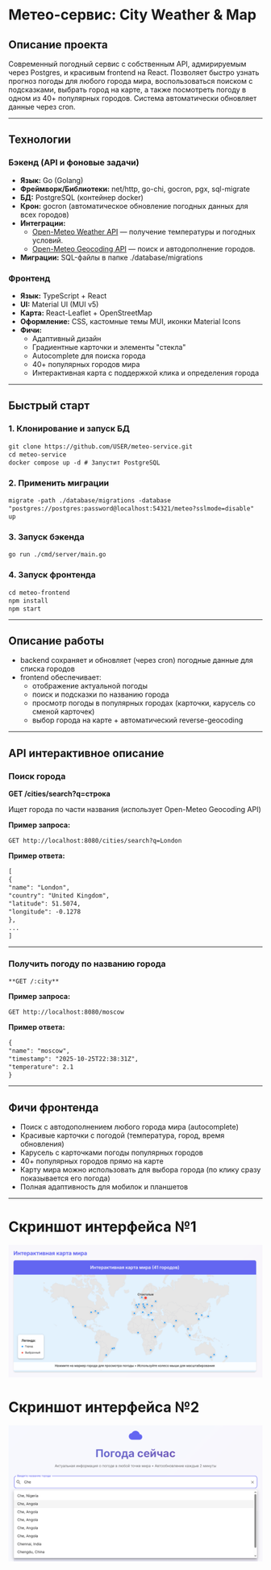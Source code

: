 # Метео-сервис: City Weather & Map

## Описание проекта

Современный погодный сервис с собственным API, адмирируемым через Postgres, и красивым frontend на React. Позволяет быстро узнать прогноз погоды для любого города мира, воспользоваться поиском с подсказками, выбрать город на карте, а также посмотреть погоду в одном из 40+ популярных городов. Система автоматически обновляет данные через cron.

---

## Технологии

### Бэкенд (API и фоновые задачи)

- **Язык:** Go (Golang)
- **Фреймворк/Библиотеки:** net/http, go-chi, gocron, pgx, sql-migrate
- **БД:** PostgreSQL (контейнер docker)
- **Крон:** gocron (автоматическое обновление погодных данных для всех городов)
- **Интеграции:**
  - [Open-Meteo Weather API](https://open-meteo.com/) — получение температуры и погодных условий.
  - [Open-Meteo Geocoding API](https://open-meteo.com/en/docs/geocoding-api) — поиск и автодополнение городов.
- **Миграции:** SQL-файлы в папке ./database/migrations

### Фронтенд

- **Язык:** TypeScript + React
- **UI:** Material UI (MUI v5)
- **Карта:** React-Leaflet + OpenStreetMap
- **Оформление:** CSS, кастомные темы MUI, иконки Material Icons
- **Фичи:**
  - Адаптивный дизайн
  - Градиентные карточки и элементы "стекла"
  - Autocomplete для поиска города
  - 40+ популярных городов мира
  - Интерактивная карта с поддержкой клика и определения города

---

## Быстрый старт

### 1. Клонирование и запуск БД

```
git clone https://github.com/USER/meteo-service.git
cd meteo-service
docker compose up -d # Запустит PostgreSQL
```

### 2. Применить миграции

```
migrate -path ./database/migrations -database "postgres://postgres:password@localhost:54321/meteo?sslmode=disable" up
```


### 3. Запуск бэкенда

```
go run ./cmd/server/main.go
```

### 4. Запуск фронтенда
```
cd meteo-frontend
npm install
npm start
```

---

## Описание работы

- backend сохраняет и обновляет (через cron) погодные данные для списка городов
- frontend обеспечивает:
  - отображение актуальной погоды
  - поиск и подсказки по названию города
  - просмотр погоды в популярных городах (карточки, карусель со сменой карточек)
  - выбор города на карте + автоматический reverse-geocoding

---

## API интерактивное описание

### Поиск города

**GET /cities/search?q=строка**

Ищет города по части названия (использует Open-Meteo Geocoding API)

**Пример запроса:**
```
GET http://localhost:8080/cities/search?q=London
```

**Пример ответа:**
```
[
{
"name": "London",
"country": "United Kingdom",
"latitude": 51.5074,
"longitude": -0.1278
},
...
]
```

---

### Получить погоду по названию города
```
**GET /:city**
```
**Пример запроса:**
```
GET http://localhost:8080/moscow
```

**Пример ответа:**
```
{
"name": "moscow",
"timestamp": "2025-10-25T22:38:31Z",
"temperature": 2.1
}
```
---

## Фичи фронтенда

- Поиск с автодополнением любого города мира (autocomplete)
- Красивые карточки с погодой (температура, город, время обновления)
- Карусель с карточками погоды популярных городов
- 40+ популярных городов прямо на карте
- Карту мира можно использовать для выбора города (по клику сразу показывается его погода)
- Полная адаптивность для мобилок и планшетов

---


# Скриншот интерфейса №1
![Главный экран](./pic1.png)

# Скриншот интерфейса №2
![Экран настроек](./pic2.png)

